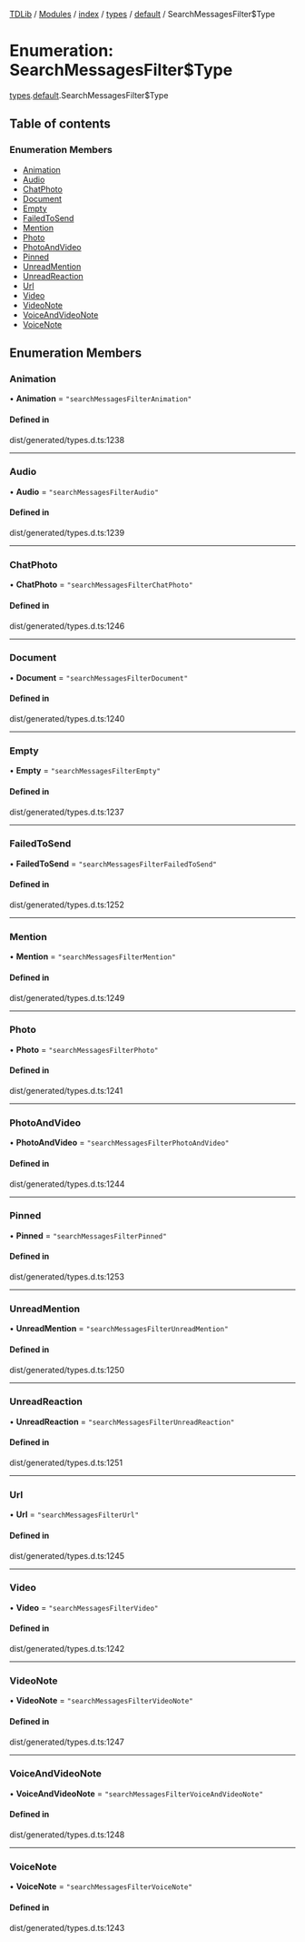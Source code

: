 [TDLib](../README.md) / [Modules](../modules.md) / [index](../modules/index.md) / [types](../modules/index.types.md) / [default](../modules/index.types.default.md) / SearchMessagesFilter$Type

# Enumeration: SearchMessagesFilter$Type

[types](../modules/index.types.md).[default](../modules/index.types.default.md).SearchMessagesFilter$Type

## Table of contents

### Enumeration Members

- [Animation](index.types.default.SearchMessagesFilter_Type.md#animation)
- [Audio](index.types.default.SearchMessagesFilter_Type.md#audio)
- [ChatPhoto](index.types.default.SearchMessagesFilter_Type.md#chatphoto)
- [Document](index.types.default.SearchMessagesFilter_Type.md#document)
- [Empty](index.types.default.SearchMessagesFilter_Type.md#empty)
- [FailedToSend](index.types.default.SearchMessagesFilter_Type.md#failedtosend)
- [Mention](index.types.default.SearchMessagesFilter_Type.md#mention)
- [Photo](index.types.default.SearchMessagesFilter_Type.md#photo)
- [PhotoAndVideo](index.types.default.SearchMessagesFilter_Type.md#photoandvideo)
- [Pinned](index.types.default.SearchMessagesFilter_Type.md#pinned)
- [UnreadMention](index.types.default.SearchMessagesFilter_Type.md#unreadmention)
- [UnreadReaction](index.types.default.SearchMessagesFilter_Type.md#unreadreaction)
- [Url](index.types.default.SearchMessagesFilter_Type.md#url)
- [Video](index.types.default.SearchMessagesFilter_Type.md#video)
- [VideoNote](index.types.default.SearchMessagesFilter_Type.md#videonote)
- [VoiceAndVideoNote](index.types.default.SearchMessagesFilter_Type.md#voiceandvideonote)
- [VoiceNote](index.types.default.SearchMessagesFilter_Type.md#voicenote)

## Enumeration Members

### Animation

• **Animation** = ``"searchMessagesFilterAnimation"``

#### Defined in

dist/generated/types.d.ts:1238

___

### Audio

• **Audio** = ``"searchMessagesFilterAudio"``

#### Defined in

dist/generated/types.d.ts:1239

___

### ChatPhoto

• **ChatPhoto** = ``"searchMessagesFilterChatPhoto"``

#### Defined in

dist/generated/types.d.ts:1246

___

### Document

• **Document** = ``"searchMessagesFilterDocument"``

#### Defined in

dist/generated/types.d.ts:1240

___

### Empty

• **Empty** = ``"searchMessagesFilterEmpty"``

#### Defined in

dist/generated/types.d.ts:1237

___

### FailedToSend

• **FailedToSend** = ``"searchMessagesFilterFailedToSend"``

#### Defined in

dist/generated/types.d.ts:1252

___

### Mention

• **Mention** = ``"searchMessagesFilterMention"``

#### Defined in

dist/generated/types.d.ts:1249

___

### Photo

• **Photo** = ``"searchMessagesFilterPhoto"``

#### Defined in

dist/generated/types.d.ts:1241

___

### PhotoAndVideo

• **PhotoAndVideo** = ``"searchMessagesFilterPhotoAndVideo"``

#### Defined in

dist/generated/types.d.ts:1244

___

### Pinned

• **Pinned** = ``"searchMessagesFilterPinned"``

#### Defined in

dist/generated/types.d.ts:1253

___

### UnreadMention

• **UnreadMention** = ``"searchMessagesFilterUnreadMention"``

#### Defined in

dist/generated/types.d.ts:1250

___

### UnreadReaction

• **UnreadReaction** = ``"searchMessagesFilterUnreadReaction"``

#### Defined in

dist/generated/types.d.ts:1251

___

### Url

• **Url** = ``"searchMessagesFilterUrl"``

#### Defined in

dist/generated/types.d.ts:1245

___

### Video

• **Video** = ``"searchMessagesFilterVideo"``

#### Defined in

dist/generated/types.d.ts:1242

___

### VideoNote

• **VideoNote** = ``"searchMessagesFilterVideoNote"``

#### Defined in

dist/generated/types.d.ts:1247

___

### VoiceAndVideoNote

• **VoiceAndVideoNote** = ``"searchMessagesFilterVoiceAndVideoNote"``

#### Defined in

dist/generated/types.d.ts:1248

___

### VoiceNote

• **VoiceNote** = ``"searchMessagesFilterVoiceNote"``

#### Defined in

dist/generated/types.d.ts:1243
